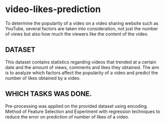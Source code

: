 # video-likes-prediction
To determine the popularity of a video on a video sharing website such as
YouTube, several factors are taken into consideration, not just the number of views
but also how much the viewers like the content of the video. 
## DATASET
This dataset contains statistics regarding videos that trended at a certain date and the amount of views,
comments and likes they obtained. The aim is to analyze which factors affect the
popularity of a video and predict the number of likes obtained by a video.

## WHICH TASKS WAS DONE.
Pre-processing was applied on the provided dataset using encoding.  
Method of Feature Selection and Experiment with regression techniques to
reduce the error on prediction of number of likes of a video.
